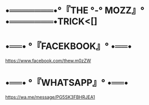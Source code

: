 #   •═══════•°『THE °-° MOZZ』° •═══════•TRICK<[]

#   •══• °『FACEKBOOK』° •══•
https://www.facebook.com/thew.m0zZW
#   •══• °『WHATSAPP』° •══•
https://wa.me/message/PG5SK3FBHRJEA1
